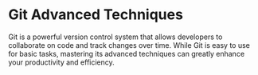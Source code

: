 # Git Advanced Techniques
Git is a powerful version control system that allows developers to collaborate on code and track changes over time. While Git is easy to use for basic tasks, mastering its advanced techniques can greatly enhance your productivity and efficiency.

